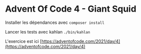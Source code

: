 # Advent Of Code 4 - Giant Squid

Installer les dépendances avec `composer install`

Lancer les tests avec kahlan `./bin/kahlan`

L'exercice est ici [https://adventofcode.com/2021/day/4](https://adventofcode.com/2021/day/4)
